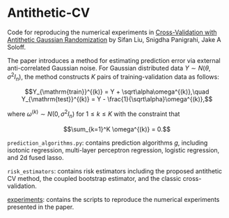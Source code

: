# Antithetic-CV

Code for reproducing the numerical experiments in
[Cross-Validation with Antithetic Gaussian Randomization](https://arxiv.org/abs/2412.14423) by Sifan Liu, Snigdha Panigrahi, Jake A Soloff.

The paper introduces a method for estimating prediction error via external anti-correlated Gaussian noise. 
For Gaussian distributed data $`Y\sim N(\theta, \sigma^2I_n)`$, the method constructs $K$ pairs of training-validation data as follows:
```math
Y_{\mathrm{train}}^{(k)} = Y + \sqrt\alpha\omega^{(k)},\quad Y_{\mathrm{test}}^{(k)} = Y - \frac{1}{\sqrt\alpha}\omega^{(k)},
```
where $`\omega^{(k)}\sim N(0,\sigma^2 I_n) `$ for $` 1\leq k\leq K`$ with the constraint that
```math
\sum_{k=1}^K \omega^{(k)} = 0.
```

`prediction_algorithms.py`: contains prediction algorithms $g$, including isotonic regression, multi-layer perceptron regression, logistic regression, and 2d fused lasso. 

`risk_estimators`: contains risk estimators including the proposed antithetic CV method, the coupled bootstrap estimator, and the classic cross-validation. 

[experiments](experiments/): contains the scripts to reproduce the numerical experiments presented in the paper.


